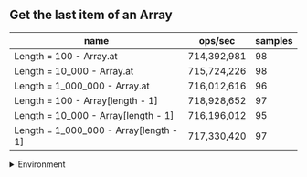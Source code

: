 ## Get the last item of an Array

|name|ops/sec|samples|
|-|-|-|
|Length = 100 - Array.at|714,392,981|98|
|Length = 10_000 - Array.at|715,724,226|98|
|Length = 1_000_000 - Array.at|716,012,616|96|
|Length = 100 - Array[length - 1]|718,928,652|97|
|Length = 10_000 - Array[length - 1]|716,196,012|95|
|Length = 1_000_000 - Array[length - 1]|717,330,420|97|


<details>
<summary>Environment</summary>

* __Machine:__ linux x64 | 2 vCPUs | 6.8GB Mem
* __Run:__ Sat Oct 21 2023 13:01:06 GMT+0000 (Coordinated Universal Time)
</details>

<!--
{"environment":{"platform":"linux","arch":"x64","cpus":2,"totalMemory":6.7597503662109375},"benchmarks":[{"name":"Length = 100 - Array.at","opsSec":714392980.5796946,"samples":7},{"name":"Length = 10_000 - Array.at","opsSec":715724225.8957796,"samples":8},{"name":"Length = 1_000_000 - Array.at","opsSec":716012616.4210298,"samples":6},{"name":"Length = 100 - Array[length - 1]","opsSec":718928652.1014781,"samples":6},{"name":"Length = 10_000 - Array[length - 1]","opsSec":716196012.4050256,"samples":6},{"name":"Length = 1_000_000 - Array[length - 1]","opsSec":717330419.9529456,"samples":8}]}-->
